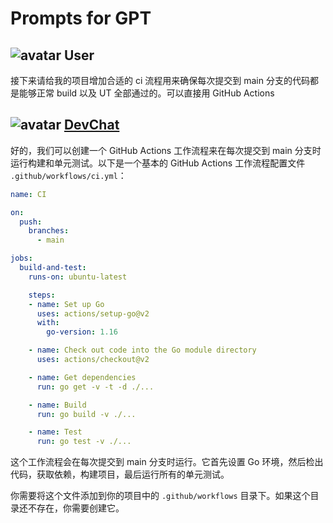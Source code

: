 # Prompts for GPT

## ![avatar](../../assets/icons/avatar_spaceman.png) **User**

接下来请给我的项目增加合适的 ci 流程用来确保每次提交到 main 分支的代码都是能够正常 build 以及 UT 全部通过的。可以直接用 GitHub Actions

## ![avatar](../../assets/icons/avatar_devchat.svg) **[DevChat](https://marketplace.visualstudio.com/items?itemName=merico.devchat)**

好的，我们可以创建一个 GitHub Actions 工作流程来在每次提交到 main 分支时运行构建和单元测试。以下是一个基本的 GitHub Actions 工作流程配置文件 `.github/workflows/ci.yml`：

```yaml
name: CI

on:
  push:
    branches:
      - main

jobs:
  build-and-test:
    runs-on: ubuntu-latest

    steps:
    - name: Set up Go
      uses: actions/setup-go@v2
      with:
        go-version: 1.16

    - name: Check out code into the Go module directory
      uses: actions/checkout@v2

    - name: Get dependencies
      run: go get -v -t -d ./...

    - name: Build
      run: go build -v ./...

    - name: Test
      run: go test -v ./...
```

这个工作流程会在每次提交到 main 分支时运行。它首先设置 Go 环境，然后检出代码，获取依赖，构建项目，最后运行所有的单元测试。

你需要将这个文件添加到你的项目中的 `.github/workflows` 目录下。如果这个目录还不存在，你需要创建它。
